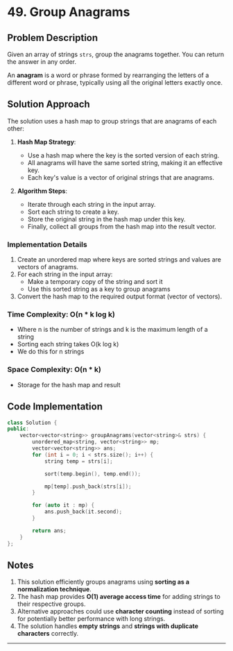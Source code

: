# 49. Group Anagrams

## Problem Description

Given an array of strings `strs`, group the anagrams together. You can return the answer in any order.

An **anagram** is a word or phrase formed by rearranging the letters of a different word or phrase, typically using all the original letters exactly once.

## Solution Approach

The solution uses a hash map to group strings that are anagrams of each other:

1. **Hash Map Strategy**:

   - Use a hash map where the key is the sorted version of each string.
   - All anagrams will have the same sorted string, making it an effective key.
   - Each key's value is a vector of original strings that are anagrams.

2. **Algorithm Steps**:
   - Iterate through each string in the input array.
   - Sort each string to create a key.
   - Store the original string in the hash map under this key.
   - Finally, collect all groups from the hash map into the result vector.

### Implementation Details

1. Create an unordered map where keys are sorted strings and values are vectors of anagrams.
2. For each string in the input array:
   - Make a temporary copy of the string and sort it
   - Use this sorted string as a key to group anagrams
3. Convert the hash map to the required output format (vector of vectors).

### Time Complexity: **O(n \* k log k)**

- Where n is the number of strings and k is the maximum length of a string
- Sorting each string takes O(k log k)
- We do this for n strings

### Space Complexity: **O(n \* k)**

- Storage for the hash map and result

## Code Implementation

```cpp
class Solution {
public:
    vector<vector<string>> groupAnagrams(vector<string>& strs) {
        unordered_map<string, vector<string>> mp;
        vector<vector<string>> ans;
        for (int i = 0; i < strs.size(); i++) {
            string temp = strs[i];

            sort(temp.begin(), temp.end());

            mp[temp].push_back(strs[i]);
        }

        for (auto it : mp) {
            ans.push_back(it.second);
        }

        return ans;
    }
};
```

## Notes

1. This solution efficiently groups anagrams using **sorting as a normalization technique**.
2. The hash map provides **O(1) average access time** for adding strings to their respective groups.
3. Alternative approaches could use **character counting** instead of sorting for potentially better performance with long strings.
4. The solution handles **empty strings** and **strings with duplicate characters** correctly.

---
